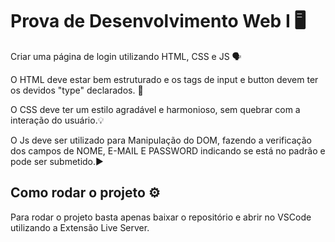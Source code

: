 # Prova de Desenvolvimento Web I 🖥️

Criar uma página de login utilizando HTML, CSS e JS 🗣️

O HTML deve estar bem estruturado e os tags de input e button devem ter os devidos "type" declarados. 📝

O CSS deve ter um estilo agradável e harmonioso, sem quebrar com a interação do usuário.💡

O Js deve ser utilizado para Manipulação do DOM, fazendo a verificação dos campos de NOME, E-MAIL E PASSWORD indicando se está no padrão e pode ser submetido.▶️

## Como rodar o projeto ⚙️

Para rodar o projeto basta apenas baixar o repositório e abrir no VSCode utilizando a Extensão Live Server.
